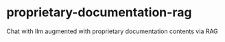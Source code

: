 # proprietary-documentation-rag
Chat with llm augmented with proprietary documentation contents via RAG
